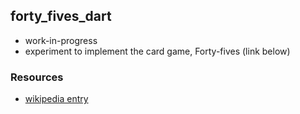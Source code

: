 
## forty_fives_dart

* work-in-progress
* experiment to implement the card game, Forty-fives (link below)

### Resources

* [wikipedia entry](https://en.wikipedia.org/wiki/Forty-fives)
